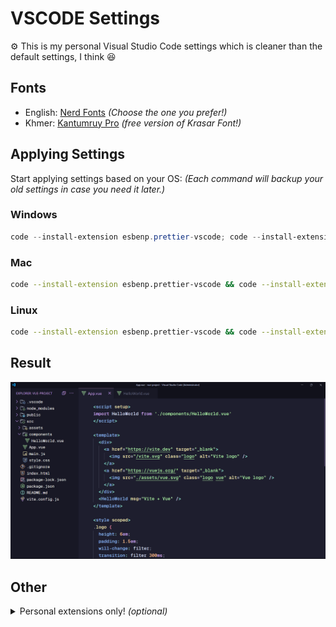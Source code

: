 # VSCODE Settings

⚙️ This is my personal Visual Studio Code settings which is cleaner than the default settings, I think 😆

## Fonts

- English: <a href="https://www.nerdfonts.com/font-downloads" alt="Nerd Fonts URL">Nerd Fonts</a> <i>(Choose the one you prefer!)</i>
- Khmer: <a href="https://fonts.google.com/specimen/Kantumruy+Pro" alt="Kantumruy Pro fonts">Kantumruy Pro</a> <i>(free version of Krasar Font!)</i>

## Applying Settings

Start applying settings based on your OS: <i>(Each command will backup your old settings in case you need it later.)</i>

### Windows

```powershell
code --install-extension esbenp.prettier-vscode; code --install-extension Catppuccin.catppuccin-vsc; code --install-extension Catppuccin.catppuccin-vsc-icons; if (Test-Path "$env:APPDATA\Code\User\settings.json") { mv "$env:APPDATA\Code\User\settings.json" "$env:APPDATA\Code\User\settings.json.bak" } else { Write-Host "settings.json not found, skipping backup" }; irm "https://github.com/samithseu/vscode-settings/raw/main/settings.json" -OutFile "$env:APPDATA\Code\User\settings.json"; irm "https://github.com/samithseu/vscode-settings/raw/main/keybindings.json" -OutFile "$env:APPDATA\Code\User\keybindings.json"
```

### Mac

```bash
code --install-extension esbenp.prettier-vscode && code --install-extension Catppuccin.catppuccin-vsc && code --install-extension Catppuccin.catppuccin-vsc-icons && [ -f "$HOME/Library/Application Support/Code/User/settings.json" ] && mv "$HOME/Library/Application Support/Code/User/settings.json" "$HOME/Library/Application Support/Code/User/settings.json.bak" || echo "settings.json not found, skipping backup" && curl -L -o "$HOME/Library/Application Support/Code/User/settings.json" "https://github.com/samithseu/vscode-settings/raw/main/settings.json" && curl -L -o "$HOME/Library/Application Support/Code/User/keybindings.json" "https://github.com/samithseu/vscode-settings/raw/main/keybindings.json"
```

### Linux

```bash
code --install-extension esbenp.prettier-vscode && code --install-extension Catppuccin.catppuccin-vsc && code --install-extension Catppuccin.catppuccin-vsc-icons && [ -f "$HOME/.config/Code/User/settings.json" ] && mv "$HOME/.config/Code/User/settings.json" "$HOME/.config/Code/User/settings.json.bak" || echo "settings.json not found, skipping backup" && curl -L -o "$HOME/.config/Code/User/settings.json" "https://github.com/samithseu/vscode-settings/raw/main/settings.json" && curl -L -o "$HOME/.config/Code/User/keybindings.json" "https://github.com/samithseu/vscode-settings/raw/main/keybindings.json"
```

## Result

<img src="SAMPLE.png" />

## Other

<details>
  <summary>Personal extensions only! <i>(optional)</i> </summary>
  
  ```bash
  echo "adpyke.codesnap
amiralizadeh9480.laravel-extra-intellisense
antfu.goto-alias
astro-build.astro-vscode
bmewburn.vscode-intelephense-client
bradlc.vscode-tailwindcss
catppuccin.catppuccin-vsc
catppuccin.catppuccin-vsc-icons
codingyu.laravel-goto-view
csstools.postcss
damms005.devdb
dart-code.dart-code
dart-code.flutter
davidanson.vscode-markdownlint
dbaeumer.vscode-eslint
diemasmichiels.emulate
dsznajder.es7-react-js-snippets
ecmel.vscode-html-css
editorconfig.editorconfig
esbenp.prettier-vscode
formulahendry.auto-rename-tag
github.copilot
github.copilot-chat
glitchbl.laravel-create-view
goopware.raythis
ihunte.laravel-blade-wrapper
jock.svg
mark-wiemer.vscode-autohotkey-plus-plus
mehedidracula.php-namespace-resolver
mikestead.dotenv
ms-python.debugpy
ms-python.python
ms-python.vscode-pylance
ms-python.vscode-python-envs
ms-vscode.cmake-tools
ms-vscode.cpptools
ms-vscode.cpptools-extension-pack
ms-vscode.cpptools-themes
myriad-dreamin.tinymist
naoray.laravel-goto-components
naumovs.color-highlight
nuxt.mdc
nuxtr.nuxt-vscode-extentions
nuxtr.nuxtr-vscode
onecentlin.laravel-blade
onecentlin.laravel-extension-pack
onecentlin.laravel5-snippets
pgl.laravel-jump-controller
qwtel.sqlite-viewer
ritwickdey.liveserver
ryannaddy.laravel-artisan
shufo.vscode-blade-formatter
sleistner.vscode-fileutils
supermaven.supermaven
tamasfe.even-better-toml
tomoki1207.pdf
vscjava.vscode-gradle
vue.volar
yoavbls.pretty-ts-errors
quicktype.quicktype
" | xargs -n 1 code --install-extension
  ```
</details>
